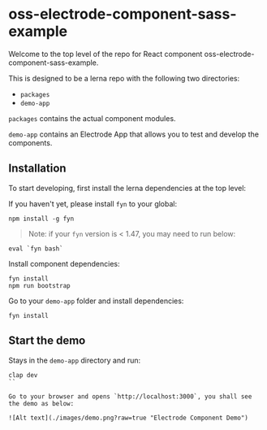 # oss-electrode-component-sass-example

Welcome to the top level of the repo for React component oss-electrode-component-sass-example.

This is designed to be a lerna repo with the following two directories:

-   `packages`
-   `demo-app`

`packages` contains the actual component modules.

`demo-app` contains an Electrode App that allows you to test and develop the components.

## Installation

To start developing, first install the lerna dependencies at the top level:

If you haven't yet, please install `fyn` to your global:
```
npm install -g fyn
```
> Note: if your `fyn` version is < 1.47, you may need to run below:
```
eval `fyn bash`
```

Install component dependencies:
```
fyn install
npm run bootstrap
```

Go to your `demo-app` folder and install dependencies:
```
fyn install
```

## Start the demo

Stays in the `demo-app` directory and run:

```
clap dev
``

Go to your browser and opens `http://localhost:3000`, you shall see the demo as below:

![Alt text](./images/demo.png?raw=true "Electrode Component Demo")
